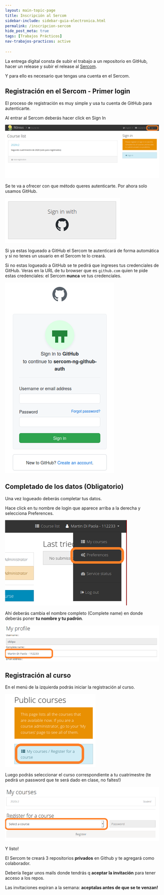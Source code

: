 ```yaml
---
layout: main-topic-page
title: Inscripción al Sercom
sidebar-include: sidebar-guia-electronica.html
permalink: /inscripcion-sercom
hide_post_meta: true
tags: [Trabajos Prácticos]
nav-trabajos-practicos: active

---
```


La entrega digital consta de subir el trabajo a un repositorio
en GitHub, hacer un release y subir el release al
<a href="{{ site.sercom_url }}" target="_blank">Sercom</a>.

Y para ello es necesario que tengas una cuenta en el Sercom.

## Registración en el Sercom - Primer login

El proceso de registración es muy simple y usa tu cuenta de GitHub
para autenticarte.

Al entrar al Sercom deberás hacer click en Sign In

<img style="max-width: 100%;" src="assets/img/sercom/01_before_login.png" />

Se te va a ofrecer con que método queres autenticarte. Por ahora solo
usamos GitHub.

<img style="max-width: 100%;" src="assets/img/sercom/02_select_github_auth.png" />

Si ya estas logueado a GitHub el Sercom te autenticará de forma
automática y si no tenes un usuario en el Sercom te lo creará.

Si no estas logueado a GitHub se te pedirá que ingreses tus credenciales
de GitHub. Veras en la URL de tu browser que es `github.com` quien te
pide estas credenciales: el Sercom **nunca** ve tus credenciales.

<img style="max-width: 100%;" src="assets/img/sercom/03_authenticate_github.png" />

## Completado de los datos (Obligatorio)

Una vez logueado deberás completar tus datos.

Hace click en tu nombre de login que aparece arriba a la derecha y
selecciona Preferences.

<img style="max-width: 100%;" src="assets/img/sercom/04_select_preferences.png" />

Ahí deberás cambia el nombre completo (Complete name) en donde deberás
poner **tu nombre y tu padrón**.

<img style="max-width: 100%;" src="assets/img/sercom/05_complete_name_and_padron.png" />

## Registración al curso

En el menú de la izquierda podrás iniciar la registración al curso.

<img style="max-width: 100%;" src="assets/img/sercom/06_public_course_menu.png" />

Luego podrás seleccionar el curso correspondiente a tu cuatrimestre (te
pedirá un password que te será dado en clase, no faltes!)

<img style="max-width: 100%;" src="assets/img/sercom/07_register_course.png" />

Y listo!

El Sercom te creará 3 repositorios **privados** en Github y te agregará
como colaborador.

Debería llegar unos mails donde tendrás q **aceptar la invitación** para
tener acceso a los repos.

Las invitaciones expiran a la semana:
**aceptalas antes de que se te venzan!**


